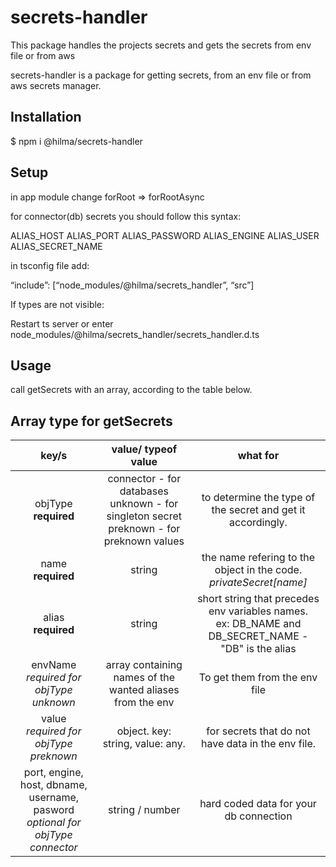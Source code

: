 # secrets-handler
This package handles the projects secrets and gets the secrets from env file or from aws

<!-- ## How to use:
 1. Install the package 
 2. In setEnv or main.ts import getSecrets function and give it you secret config array. 
 3. In your tsconfig file, remove "node_modules" from exclude and insert "node_modules/@hilma/secrets-handler" to include.
 4. Give to your secret object this type: ReturnType\<typeof getSecrets\> -->

<!-- 
**Secert config syntax**: 
An array containig objects. 
Object can be from type connector(db), unknown, preknown.


*If you cannot see the object type open secrets-handler.d.ts file*:  -->

secrets-handler is a package for getting secrets, from an env file or from aws secrets manager.

## Installation

$ npm i @hilma/secrets-handler

## Setup

in app module change forRoot => forRootAsync

for connector(db) secrets you should follow this syntax:

ALIAS_HOST
ALIAS_PORT
ALIAS_PASSWORD
ALIAS_ENGINE
ALIAS_USER
ALIAS_SECRET_NAME

in tsconfig file add:

“include”: [“node_modules/@hilma/secrets_handler”, “src”]

If types are not visible:

Restart ts server or enter node_modules/@hilma/secrets_handler/secrets_handler.d.ts

## Usage

call getSecrets with an array, according to the table below.


## Array type for getSecrets


| key/s | value/ typeof value   | what for    |
| :---:   | :---: | :---: |
| objType <br /> **required** | connector - for databases <br />unknown - for singleton secret<br />preknown - for preknown values | to determine the type of the secret and get it accordingly.   |
|name <br />**required**|string|the name refering to the object in the code.<br />*privateSecret[name]*|
|alias<br />**required**|string|short string that precedes env variables names. <br />ex: DB_NAME and DB_SECRET_NAME - "DB" is the alias |
|envName<br />*required for objType unknown*|array containing names of the wanted aliases from the env|To get them from the env file|database information|Use in cases when the key is not in the env file or you want to override it.|
|value<br />*required for objType preknown*|object. key: string, value: any.|for secrets that do not have data in the env file.|
|port, engine, host, dbname, username, pasword<br />*optional for objType connector*|string / number|hard coded data for your db connection|


